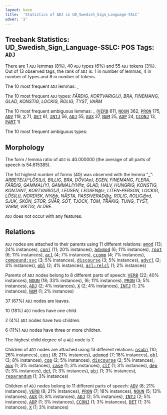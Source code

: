 ```yaml
---
layout: base
title:  'Statistics of ADJ in UD_Swedish_Sign_Language-SSLC'
udver: '2'
---
```


## Treebank Statistics: UD_Swedish_Sign_Language-SSLC: POS Tags: `ADJ`

There are 1 `ADJ` lemmas (8%), 40 `ADJ` types (6%) and 55 `ADJ` tokens (3%).
Out of 13 observed tags, the rank of `ADJ` is: 1 in number of lemmas, 4 in number of types and 8 in number of tokens.

The 10 most frequent `ADJ` lemmas: <em>_</em>

The 10 most frequent `ADJ` types:  <em>FÄRDIG, KORTVARIG(J), BRA, FINEMANG, GLAD, KONSTIG, LOCKIG, ROLIG, TYST, VARM</em>

The 10 most frequent ambiguous lemmas: <em>_</em> (<tt><a href="swl_sslc-pos-VERB.html">VERB</a></tt> 611, <tt><a href="swl_sslc-pos-NOUN.html">NOUN</a></tt> 362, <tt><a href="swl_sslc-pos-PRON.html">PRON</a></tt> 175, <tt><a href="swl_sslc-pos-ADV.html">ADV</a></tt> 119, <tt><a href="swl_sslc-pos-X.html">X</a></tt> 71, <tt><a href="swl_sslc-pos-DET.html">DET</a></tt> 61, <tt><a href="swl_sslc-pos-INTJ.html">INTJ</a></tt> 56, <tt><a href="swl_sslc-pos-ADJ.html">ADJ</a></tt> 55, <tt><a href="swl_sslc-pos-AUX.html">AUX</a></tt> 37, <tt><a href="swl_sslc-pos-NUM.html">NUM</a></tt> 25, <tt><a href="swl_sslc-pos-ADP.html">ADP</a></tt> 24, <tt><a href="swl_sslc-pos-CCONJ.html">CCONJ</a></tt> 13, <tt><a href="swl_sslc-pos-PART.html">PART</a></tt> 1)

The 10 most frequent ambiguous types:  



## Morphology

The form / lemma ratio of `ADJ` is 40.000000 (the average of all parts of speech is 54.615385).

The 1st highest number of forms (40) was observed with the lemma “_”: <em>ARBETE(J)^LÖS(Lt), BILLIG, BRA, DÖV(Ao), EGEN, FINEMANG, FLERA, FÄRDIG, GAMMAL(Y), GAMMAL(Y)@z, GLAD, HALV, HUNGRIG, KONSTIG, KONTANT, KORTVARIG(J), LEDSEN, LEDSEN@z, LITEN-PERSON, LOCKIG, LÖS(Lt), NORDISK, NY@b, NÄSTA, PASSIVERAD@z, ROLIG, ROLIG@rd, SJUK, SKÖN, STOR, SVÅR, SÖT, TJOCK, TOM, TRÅKIG, TUNG, TYST, VARM, VIKTIG, ÄLDRE</em>.

`ADJ` does not occur with any features.


## Relations

`ADJ` nodes are attached to their parents using 11 different relations: <tt><a href="swl_sslc-dep-amod.html">amod</a></tt> (13; 24% instances), <tt><a href="swl_sslc-dep-conj.html">conj</a></tt> (11; 20% instances), <tt><a href="swl_sslc-dep-advmod.html">advmod</a></tt> (6; 11% instances), <tt><a href="swl_sslc-dep-root.html">root</a></tt> (6; 11% instances), <tt><a href="swl_sslc-dep-acl.html">acl</a></tt> (4; 7% instances), <tt><a href="swl_sslc-dep-ccomp.html">ccomp</a></tt> (4; 7% instances), <tt><a href="swl_sslc-dep-compound-svc.html">compound:svc</a></tt> (3; 5% instances), <tt><a href="swl_sslc-dep-discourse.html">discourse</a></tt> (3; 5% instances), <tt><a href="swl_sslc-dep-advcl.html">advcl</a></tt> (2; 4% instances), <tt><a href="swl_sslc-dep-obl.html">obl</a></tt> (2; 4% instances), <tt><a href="swl_sslc-dep-acl-relcl.html">acl:relcl</a></tt> (1; 2% instances)

Parents of `ADJ` nodes belong to 8 different parts of speech: <tt><a href="swl_sslc-pos-VERB.html">VERB</a></tt> (22; 40% instances), <tt><a href="swl_sslc-pos-NOUN.html">NOUN</a></tt> (18; 33% instances),  (6; 11% instances), <tt><a href="swl_sslc-pos-PRON.html">PRON</a></tt> (3; 5% instances), <tt><a href="swl_sslc-pos-ADJ.html">ADJ</a></tt> (2; 4% instances), <tt><a href="swl_sslc-pos-X.html">X</a></tt> (2; 4% instances), <tt><a href="swl_sslc-pos-INTJ.html">INTJ</a></tt> (1; 2% instances), <tt><a href="swl_sslc-pos-NUM.html">NUM</a></tt> (1; 2% instances)

37 (67%) `ADJ` nodes are leaves.

10 (18%) `ADJ` nodes have one child.

2 (4%) `ADJ` nodes have two children.

6 (11%) `ADJ` nodes have three or more children.

The highest child degree of a `ADJ` node is 7.

Children of `ADJ` nodes are attached using 13 different relations: <tt><a href="swl_sslc-dep-nsubj.html">nsubj</a></tt> (10; 26% instances), <tt><a href="swl_sslc-dep-conj.html">conj</a></tt> (8; 21% instances), <tt><a href="swl_sslc-dep-advmod.html">advmod</a></tt> (7; 18% instances), <tt><a href="swl_sslc-dep-obl.html">obl</a></tt> (3; 8% instances), <tt><a href="swl_sslc-dep-cop.html">cop</a></tt> (2; 5% instances), <tt><a href="swl_sslc-dep-discourse.html">discourse</a></tt> (2; 5% instances), <tt><a href="swl_sslc-dep-aux.html">aux</a></tt> (1; 3% instances), <tt><a href="swl_sslc-dep-case.html">case</a></tt> (1; 3% instances), <tt><a href="swl_sslc-dep-clf.html">clf</a></tt> (1; 3% instances), <tt><a href="swl_sslc-dep-dep.html">dep</a></tt> (1; 3% instances), <tt><a href="swl_sslc-dep-det.html">det</a></tt> (1; 3% instances), <tt><a href="swl_sslc-dep-obj.html">obj</a></tt> (1; 3% instances), <tt><a href="swl_sslc-dep-reparandum.html">reparandum</a></tt> (1; 3% instances)

Children of `ADJ` nodes belong to 11 different parts of speech: <tt><a href="swl_sslc-pos-ADV.html">ADV</a></tt> (8; 21% instances), <tt><a href="swl_sslc-pos-VERB.html">VERB</a></tt> (8; 21% instances), <tt><a href="swl_sslc-pos-PRON.html">PRON</a></tt> (7; 18% instances), <tt><a href="swl_sslc-pos-NOUN.html">NOUN</a></tt> (5; 13% instances), <tt><a href="swl_sslc-pos-AUX.html">AUX</a></tt> (3; 8% instances), <tt><a href="swl_sslc-pos-ADJ.html">ADJ</a></tt> (2; 5% instances), <tt><a href="swl_sslc-pos-INTJ.html">INTJ</a></tt> (2; 5% instances), <tt><a href="swl_sslc-pos-ADP.html">ADP</a></tt> (1; 3% instances), <tt><a href="swl_sslc-pos-CCONJ.html">CCONJ</a></tt> (1; 3% instances), <tt><a href="swl_sslc-pos-DET.html">DET</a></tt> (1; 3% instances), <tt><a href="swl_sslc-pos-X.html">X</a></tt> (1; 3% instances)

